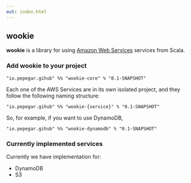```yaml
---
out: index.html
---
```



wookie
------

**wookie** is a library for using [Amazon Web Services](https://aws.amazon.com/es/)
services from Scala.


### Add wookie to your project

```
"io.pepegar.gihub" %% "wookie-core" % "0.1-SNAPSHOT"
```

Each one of the AWS Services are in its own isolated project, and they follow
the following naming structure:

```
"io.pepegar.gihub" %% "wookie-{service}" % "0.1-SNAPSHOT"
```

So, for example, if you want to use DynamoDB,

```
"io.pepegar.gihub" %% "wookie-dynamodb" % "0.1-SNAPSHOT"
```

### Currently implemented services

Currently we have implementation for:

* DynamoDB
* S3
